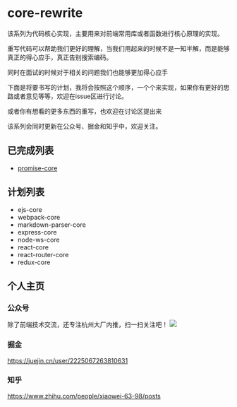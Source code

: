 # core-rewrite
该系列为代码核心实现，主要用来对前端常用库或者函数进行核心原理的实现。

重写代码可以帮助我们更好的理解，当我们用起来的时候不是一知半解，而是能够真正的得心应手，真正告别搜索编码。

同时在面试的时候对于相关的问题我们也能够更加得心应手

下面是将要书写的计划，我将会按照这个顺序，一个个来实现，如果你有更好的思路或者意见等等，欢迎在issue区进行讨论。

或者你有想看的更多东西的重写，也欢迎在讨论区提出来

该系列会同时更新在公众号、掘金和知乎中，欢迎关注。

## 已完成列表
- [promise-core](https://github.com/xwchris/core-rewrite/blob/main/packages/promise-core/promise-core.md)

## 计划列表
- ejs-core
- webpack-core
- markdown-parser-core
- express-core
- node-ws-core
- react-core
- react-router-core
- redux-core

## 个人主页
### 公众号
除了前端技术交流，还专注杭州大厂内推，扫一扫关注吧！
![](https://p9-juejin.byteimg.com/tos-cn-i-k3u1fbpfcp/13d0e7096db942269865efabccf254a3~tplv-k3u1fbpfcp-watermark.image)
### 掘金
https://juejin.cn/user/2225067263810631
### 知乎
https://www.zhihu.com/people/xiaowei-63-98/posts
